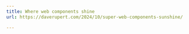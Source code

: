 ```yaml
---
title: Where web components shine
url: https://daverupert.com/2024/10/super-web-components-sunshine/

---
```

